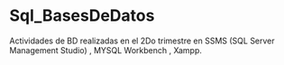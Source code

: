 # Sql_BasesDeDatos
Actividades  de BD realizadas en el 2Do trimestre en SSMS (SQL Server Management Studio) , MYSQL Workbench ,  Xampp.
